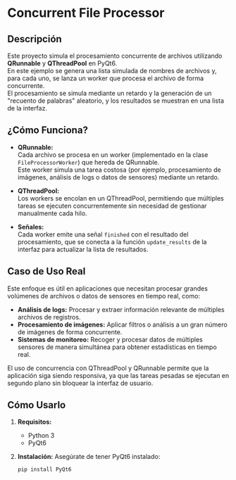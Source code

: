 # Concurrent File Processor

## Descripción

Este proyecto simula el procesamiento concurrente de archivos utilizando **QRunnable** y **QThreadPool** en PyQt6.  
En este ejemplo se genera una lista simulada de nombres de archivos y, para cada uno, se lanza un worker que procesa el archivo de forma concurrente.  
El procesamiento se simula mediante un retardo y la generación de un "recuento de palabras" aleatorio, y los resultados se muestran en una lista de la interfaz.

## ¿Cómo Funciona?

- **QRunnable:**  
  Cada archivo se procesa en un worker (implementado en la clase `FileProcessorWorker`) que hereda de QRunnable.  
  Este worker simula una tarea costosa (por ejemplo, procesamiento de imágenes, análisis de logs o datos de sensores) mediante un retardo.

- **QThreadPool:**  
  Los workers se encolan en un QThreadPool, permitiendo que múltiples tareas se ejecuten concurrentemente sin necesidad de gestionar manualmente cada hilo.

- **Señales:**  
  Cada worker emite una señal `finished` con el resultado del procesamiento, que se conecta a la función `update_results` de la interfaz para actualizar la lista de resultados.

## Caso de Uso Real

Este enfoque es útil en aplicaciones que necesitan procesar grandes volúmenes de archivos o datos de sensores en tiempo real, como:
- **Análisis de logs:** Procesar y extraer información relevante de múltiples archivos de registros.
- **Procesamiento de imágenes:** Aplicar filtros o análisis a un gran número de imágenes de forma concurrente.
- **Sistemas de monitoreo:** Recoger y procesar datos de múltiples sensores de manera simultánea para obtener estadísticas en tiempo real.

El uso de concurrencia con QThreadPool y QRunnable permite que la aplicación siga siendo responsiva, ya que las tareas pesadas se ejecutan en segundo plano sin bloquear la interfaz de usuario.

## Cómo Usarlo

1. **Requisitos:**
   - Python 3
   - PyQt6

2. **Instalación:**
   Asegúrate de tener PyQt6 instalado:
   ```bash
   pip install PyQt6
